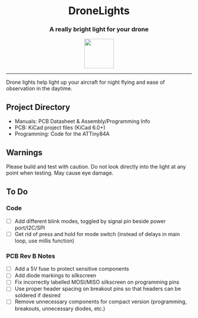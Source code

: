 <h1 align="center">DroneLights</h1>
<h3 align="center">A really bright light for your drone</h3>
<p align="center"><img src="Manuals/blink.gif" style="width:80px;"></p>

---

Drone lights help light up your aircraft for night flying and ease of observation in the daytime.

## Project Directory
- Manuals: PCB Datasheet & Assembly/Programming Info
- PCB: KiCad project files (KiCad 6.0+)
- Programming: Code for the ATTiny84A

## Warnings
Please build and test with caution. Do not look directly into the light at any point when testing. May cause eye damage.

## To Do
### Code
- [ ] Add different blink modes, toggled by signal pin beside power port/I2C/SPI
- [ ] Get rid of press and hold for mode switch (instead of delays in main loop, use millis function)

### PCB Rev B Notes
- [ ] Add a 5V fuse to protect sensitive components
- [ ] Add diode markings to silkscreen
- [ ] Fix incorrectly labelled MOSI/MISO silkscreen on programming pins
- [ ] Use proper header spacing on breakout pins so that headers can be soldered if desired
- [ ] Remove unnecessary components for compact version (programming, breakouts, unnecessary diodes, etc.)
